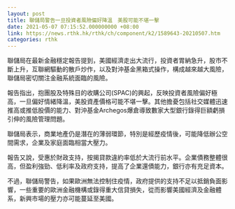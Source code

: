 ```yaml
---
layout: post
title: 聯儲局警告一旦投資者風險偏好降溫　美股可能不堪一擊
date: 2021-05-07 07:15:52.000000000 +08:00
link: https://news.rthk.hk/rthk/ch/component/k2/1589643-20210507.htm
categories: rthk
---
```


聯儲局在最新金融穩定報告提到，美國經濟走出大流行，投資者胃納急升，股市不斷上升，互聯網驅動的散戶炒作，以及對沖基金黑箱式操作，構成越來越大風險，聯儲局密切關注金融系統面臨的風險。

報告指出，抱團股及特殊目的收購公司(SPAC)的興起，反映投資者風險偏好極高，一旦偏好情緒降溫，美股資產價格可能不堪一擊。其他擔憂包括社交媒體迅速推高或推低股價的能力、對沖基金Archegos爆倉導致數家大型銀行錄得巨額虧損引伸的風險管理問題。

聯儲局表示，商業地產仍是潛在的薄弱環節，特別是經歷疫情後，可能降低辦公空間需求，企業及家庭面臨相當大壓力。

報告又說，受惠於財政支持，按揭貸款違約率低於大流行前水平。企業債務整體很高，但盈利強勁、低利率及政府支持，提高了企業還債能力，銀行亦有充足資本。

不過，聯儲局警告，如果歐洲無法控制住疫情，政府提供的支持不足以抵銷負面影響，一些重要的歐洲金融機構或錄得重大信貸損失，從而影響美國經濟及金融體系，新興市場的壓力亦可能蔓延至美國。
